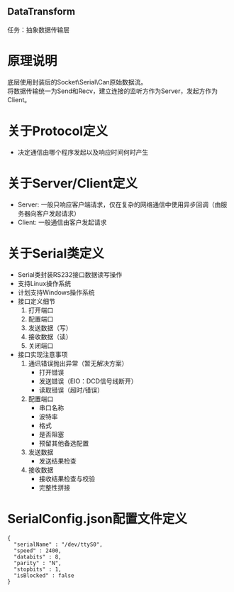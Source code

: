 ## DataTransform

任务：抽象数据传输层
# 原理说明
底层使用封装后的Socket\Serial\Can原始数据流。  
将数据传输统一为Send和Recv，建立连接的监听方作为Server，发起方作为Client。

# 关于Protocol定义
* 决定通信由哪个程序发起以及响应时间何时产生

# 关于Server/Client定义
* Server: 一般只响应客户端请求，仅在复杂的网络通信中使用异步回调（由服务器向客户发起请求）
* Client: 一般通信由客户发起请求

# 关于Serial类定义
* Serial类封装RS232接口数据读写操作
* 支持Linux操作系统
* 计划支持Windows操作系统
* 接口定义细节
  1. 打开端口
  2. 配置端口
  3. 发送数据（写）
  4. 接收数据（读）
  5. 关闭端口
* 接口实现注意事项
  1. 通讯错误抛出异常（暂无解决方案）
     * 打开错误
     * 发送错误（EIO：DCD信号线断开）
     * 读取错误（超时/错误）
  2. 配置端口
     * 串口名称
     * 波特率
     * 格式
     * 是否阻塞
     * 预留其他备选配置
  3. 发送数据
     * 发送结果检查
  4. 接收数据
     * 接收结果检查与校验
     * 完整性拼接

# SerialConfig.json配置文件定义

```
{
  "serialName" : "/dev/ttyS0",
  "speed" : 2400,
  "databits" : 8,
  "parity" : "N",
  "stopbits" : 1,
  "isBlocked" : false
}
```